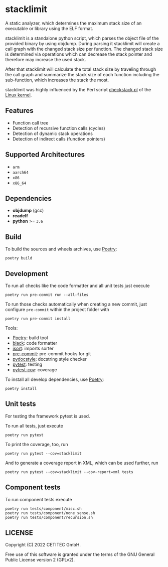 stacklimit
==========

A static analyzer, which determines the maximum stack size of an executable or
library using the ELF format.

stacklimit is a standalone python script, which parses the object file of the
provided binary by using objdump. During parsing it stacklimit will create a
call graph with the changed stack size per function. The changed stack size is
determined via operations which can decrease the stack pointer and therefore may
increase the used stack.

After that stacklimit will calculate the total stack size by traveling through
the call graph and summarize the stack size of each function including the
sub-function, which increases the stack the most.

stacklimit was highly influenced by the Perl script [checkstack.pl](https://github.com/torvalds/linux/blob/28596c9722289b2f98fa83a2e4351eb0a031b953/scripts/checkstack.pl) of the [Linux kernel](https://www.kernel.org).




Features
--------

* Function call tree
* Detection of recursive function calls (cycles)
* Detection of dynamic stack operations
* Detection of indirect calls (function pointers)


Supported Architectures
-----------------------

* `arm`
* `aarch64`
* `x86`
* `x86_64`


Dependencies
------------

* **objdump** (gcc)
* **readelf**
* **python** >= `3.6`


Build
-----

To build the sources and wheels archives, use [Poetry](https://python-poetry.org):
```
poetry build
```


Development
-----------

To run all checks like the code formatter and all unit tests just execute
```
poetry run pre-commit run --all-files
```

To run those checks automatically when creating a new commit, just configure
`pre-commit` within the project folder with
```
poetry run pre-commit install
```

Tools:
* [Poetry](https://python-poetry.org): build tool
* [black](https://pypi.org/project/black): code formatter
* [isort](https://pypi.org/project/isort): imports sorter
* [pre-commit](https://pypi.org/project/pre-commit): pre-commit hooks for git
* [pydocstyle](https://pypi.org/project/pydocstyle): docstring style checker
* [pytest](https://pypi.org/project/pytest): testing
* [pytest-cov](https://pypi.org/project/pytest-cov): coverage

To install all develop dependencies, use [Poetry](https://python-poetry.org):
```
poetry install
```

Unit tests
----------

For testing the framework pytest is used.

To run all tests, just execute
```
poetry run pytest
```

To print the coverage, too, run
```
poetry run pytest --cov=stacklimit
```

And to generate a coverage report in XML, which can be used further, run
```
poetry run pytest --cov=stacklimit --cov-report=xml tests
```


Component tests
---------------

To run component tests execute
```
poetry run tests/component/misc.sh
poetry run tests/component/none_sense.sh
poetry run tests/component/recursion.sh
```

LICENSE
-------

Copyright (C) 2022 CETITEC GmbH.

Free use of this software is granted under the terms of the GNU General
Public License version 2 (GPLv2).

